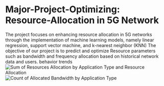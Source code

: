 # Major-Project-Optimizing: Resource-Allocation in 5G Network
The project focuses on enhancing resource allocation in 5G networks through the implementation of machine learning models, namely linear regression, support vector machine, and k-nearest neighbor (KNN)
The objective of our project is to predict and optimize Resource parameters such as bandwidth and frequency allocation based on historical network data and users. behavior trends
![Sum of Resources Allocation by Application Type and Resource Allocation](https://github.com/AayushiSaini/Major-Project-Optimizing-Resource-allocation-in-5G-Network/assets/118258257/81355e4f-839e-442d-9045-c1529584dc7e)
![Count of Allocated Bandwidth by Application Type](https://github.com/AayushiSaini/Major-Project-Optimizing-Resource-allocation-in-5G-Network/assets/118258257/2ecd88e2-2b14-4108-8503-ee7145c3b68a)
